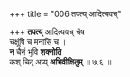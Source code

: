 +++
title = "006 तपत्य् आदित्यवच्"

+++
**तपत्य्** आदित्यवच् चैष  
चक्षूंषि च मनांसि च ।  
**न** चैनं भुवि **शक्नोति**  
कश् चिद् अप्य् **अभिवीक्षितुम्**  ॥ ७.६ ॥